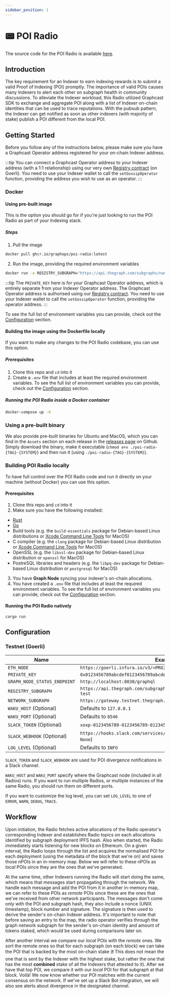 ```yaml
---
sidebar_position: 1
---
```


# 📟 POI Radio

The source code for the POI Radio is available [here](https://github.com/graphops/poi-radio).

## Introduction

The key requirement for an Indexer to earn indexing rewards is to submit a valid Proof of Indexing (POI) promptly. The importance of valid POIs causes many Indexers to alert each other on subgraph health in community discussions. To alleviate the Indexer workload, this Radio utilized Graphcast SDK to exchange and aggregate POI along with a list of Indexer on-chain identities that can be used to trace reputations. With the pubsub pattern, the Indexer can get notified as soon as other indexers (with majority of stake) publish a POI different from the local POI.

## Getting Started

Before you follow any of the instructions below, please make sure you have a Graphcast Operator address registered for your on-chain Indexer address.

:::tip
You can connect a Graphcast Operator address to your Indexer address (with a 1:1 relationship) using our very own [Registry contract](https://goerli.etherscan.io/address/0xBFdA8191D1ec09bB8ADc138DAbf413d00DAfb6c8) (on Goerli). You need to use your Indexer wallet to call the `setGossipOperator` function, providing the address you wish to use as an operator.
:::

### Docker

#### Using pre-built image

This is the option you should go for if you're just looking to run the POI Radio as part of your Indexing stack.

##### Steps

1. Pull the image

```bash
docker pull ghcr.io/graphops/poi-radio:latest
```

2. Run the image, providing the required environment variables

```bash
docker run -e REGISTRY_SUBGRAPH="https://api.thegraph.com/subgraphs/name/hopeyen/gossip-registry-test" -e NETWORK_SUBGRAPH="https://gateway.testnet.thegraph.com/network" -e GRAPH_NODE_STATUS_ENDPOINT="http://host.docker.internal:8030/graphql" -e PRIVATE_KEY="your operator address private key" -e ETH_NODE="an ethereum rpc node url" ghcr.io/graphops/poi-radio
```

:::tip
The `PRIVATE_KEY` here is for your Graphcast Operator address, which is entirely separate from your Indexer Operator address. The Graphcast Operator address is authorised using our [Registry contract](https://goerli.etherscan.io/address/0xBFdA8191D1ec09bB8ADc138DAbf413d00DAfb6c8). You need to use your Indexer wallet to call the `setGossipOperator` function, providing the operator address.
:::

To see the full list of environment variables you can provide, check out the [Configuration](#configuration) section.

#### Building the image using the Dockerfile locally

If you want to make any changes to the POI Radio codebase, you can use this option.

##### Prerequisites

1. Clone this repo and `cd` into it
2. Create a `.env` file that includes at least the required environment variables. To see the full list of environment variables you can provide, check out the [Configuration](#configuration) section.

##### Running the POI Radio inside a Docker container

```bash
docker-compose up -d
```

### Using a pre-built binary

We also provide pre-built binaries for Ubuntu and MacOS, which you can find in the `Assets` section on each release in the [releases page](https://github.com/graphops/poi-radio/releases) on Github. Simply download the binary, make it executable (`chmod a+x ./poi-radio-{TAG}-{SYSTEM}`) and then run it (using `./poi-radio-{TAG}-{SYSTEM}`).

### Building POI Radio locally

To have full control over the POI Radio code and run it directly on your machine (without Docker) you can use this option.

#### Prerequisites

1. Clone this repo and `cd` into it
2. Make sure you have the following installed:

- [Rust](https://www.rust-lang.org/tools/install)
- [Go](https://go.dev/doc/install)
- Build tools (e.g. the `build-essentials` package for Debian-based Linux distributions or [Xcode Command Line Tools](https://mac.install.guide/commandlinetools/index.html) for MacOS)
- C compiler (e.g. the `clang` package for Debian-based Linux distribution or [Xcode Command Line Tools](https://mac.install.guide/commandlinetools/index.html) for MacOS)
- OpenSSL (e.g. the `libssl-dev` package for Debian-based Linux distribution or `openssl` for MacOS)
- PostreSQL libraries and headers (e.g. the `libpq-dev` package for Debian-based Linux distribution or `postgresql` for MacOS)

3. You have **Graph Node** syncing your indexer's on-chain allocations.
4. You have created a `.env` file that includes at least the required environment variables. To see the full list of environment variables you can provide, check out the [Configuration](#configuration) section.

#### Running the POI Radio natively

```
cargo run
```

## Configuration

### Testnet (Goerli)

| Name                         | Example                                                                   |
| ---------------------------- | ------------------------------------------------------------------------- |
| `ETH_NODE`                   | `https://goerli.infura.io/v3/<PROJECT_ID>`                                |
| `PRIVATE_KEY`                | `0x0123456789abcdef0123456789abcdef0123456789abcdef0123456789abcdef`      |
| `GRAPH_NODE_STATUS_ENDPOINT` | `http://localhost:8030/graphql`                                         |
| `REGISTRY_SUBGRAPH`          | `https://api.thegraph.com/subgraphs/name/hopeyen/gossip-registry-test`    |
| `NETWORK_SUBGRAPH`           | `https://gateway.testnet.thegraph.com/network`                            |
| `WAKU_HOST` (Optional)       | Defaults to `127.0.0.1`                                                   |
| `WAKU_PORT` (Optional)       | Defaults to `8546`                                                        |
| `SLACK_TOKEN` (Optional)     | `xoxp-0123456789-0123456789-0123456789-0123456789` (defaults to `None`)   |
| `SLACK_WEBHOOK` (Optional)   | `https://hooks.slack.com/services/<ID>/<ID>/<TOKEN>` (defaults to `None`) |
| `LOG_LEVEL` (Optional)       | Defaults to `INFO`                                                        |

`SLACK_TOKEN` and `SLACK_WEBHOOK` are used for POI divergence notifications in a Slack channel.

`WAKU_HOST` and `WAKU_PORT` specify where the Graphcast node (included in all Radios) runs. If you want to run multiple Radios, or multiple instances of the same Radio, you should run them on different ports. 

If you want to customize the log level, you can set `LOG_LEVEL` to one of `ERROR`, `WARN`, `DEBUG`, `TRACE`.

## Workflow

Upon initiation, the Radio fetches active allocations of the Radio operator's corresponding Indexer and establishes Radio topics on each allocations identified by subgraph deployment IPFS hash. Also when started, the Radio immediately starts listening for new blocks on Ethereum. On a given interval, the Radio loops through the list and acquires the normalised POI for each deployment (using the metadata of the block that we're on) and saves those nPOIs in an in-memory map. Below we will refer to these nPOIs as _local_ POIs since they are the ones that we've generated.

At the same time, other Indexers running the Radio will start doing the same, which means that messages start propagating through the network. We handle each message and add the POI from it in another in-memory map, we can refer to these POIs as _remote_ POIs since these are the ones that we've received from other network participants. The messages don't come only with the POI and subgraph hash, they also include a nonce (UNIX timestamp), block number and signature. The signature is then used to derive the sender's on-chain Indexer address. It's important to note that before saving an entry to the map, the radio operator verifies through the graph network subgraph for the sender's on-chain identity and amount of tokens staked, which would be used during comparisons later on.

After another interval we compare our _local_ POIs with the _remote_ ones. We sort the remote ones so that for each subgraph (on each block) we can take the POI that is backed by the most on-chain stake (❗ This does not mean the one that is sent by the Indexer with the highest stake, but rather the one that has the most **combined** stake of all the Indexers that attested to it). After we have that top POI, we compare it with our _local_ POI for that subgraph at that block. Voilà! We now know whether our POI matches with the current consensus on the network. If we've set up a Slack Bot integration, we will also see alerts about divergence in the designated channel.
